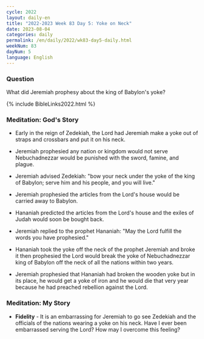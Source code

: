 ```yaml
---
cycle: 2022
layout: daily-en
title: "2022-2023 Week 83 Day 5: Yoke on Neck"
date: 2023-08-04
categories: daily
permalink: /en/daily/2022/wk83-day5-daily.html
weekNum: 83
dayNum: 5
language: English
---
```


### Question     
What did Jeremiah prophesy about the king of Babylon's yoke?

{% include BibleLinks2022.html %}

### Meditation: God's Story   
+ Early in the reign of Zedekiah, the Lord had Jeremiah make a yoke out of straps and crossbars and put it on his neck. 

+ Jeremiah prophesied any nation or kingdom would not serve Nebuchadnezzar would be punished with the sword, famine, and plague. 

+ Jeremiah advised Zedekiah: "bow your neck under the yoke of the king of Babylon; serve him and his people, and you will live." 

+ Jeremiah prophesied the articles from the Lord's house would be carried away to Babylon. 

+ Hananiah predicted the articles from the Lord's house and the exiles of Judah would soon be bought back. 

+ Jeremiah replied to the prophet Hananiah: "May the Lord fulfill the words you have prophesied." 

+ Hananiah took the yoke off the neck of the prophet Jeremiah and broke it then prophesied the Lord would break the yoke of Nebuchadnezzar king of Babylon off the neck of all the nations within two years. 

+ Jeremiah prophesied that Hananiah had broken the wooden yoke but in its place, he would get a yoke of iron and he would die that very year because he had preached rebellion against the Lord. 

### Meditation: My Story   
+ **Fidelity** - It is an embarrassing for Jeremiah to go see Zedekiah and the officials of the nations wearing a yoke on his neck. Have I ever been embarrassed serving the Lord? How may I overcome this feeling? 
